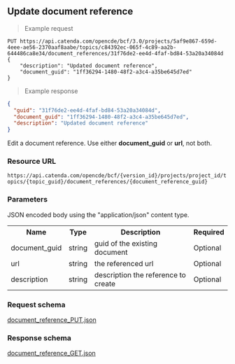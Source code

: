 ## Update document reference

> Example request

```http
PUT https://api.catenda.com/opencde/bcf/3.0/projects/5af9e867-659d-4eee-ae56-2370aaf8aabe/topics/c84392ec-065f-4c89-aa2b-644486ca8e34/document_references/31f76de2-ee4d-4faf-bd84-53a20a34084d
{
    "description": "Updated document reference",
    "document_guid": "1ff36294-1480-48f2-a3c4-a35be645d7ed"
}
```

> Example response

```json
{
  "guid": "31f76de2-ee4d-4faf-bd84-53a20a34084d",
  "document_guid": "1ff36294-1480-48f2-a3c4-a35be645d7ed",
  "description": "Updated document reference"
}
```

Edit a document reference. Use either **document_guid** or **url**, not both.

### Resource URL

`https://api.catenda.com/opencde/bcf/{version_id}/projects/project_id/topics/{topic_guid}/document_references/{document_reference_guid}`

### Parameters

JSON encoded body using the "application/json" content type.

<table class="table">
    <tr><th>Name</th><th>Type</th><th>Description</th><th>Required</th></tr>
    <tr>
        <td>document_guid</td>
        <td>string</td>
        <td>guid of the existing document</td>
        <td>Optional</td>
    </tr>
    <tr>
        <td>url</td>
        <td>string</td>
        <td>the referenced url</td>
        <td>Optional</td>
    </tr>
    <tr>
        <td>description</td>
        <td>string</td>
        <td>description the reference to create</td>
        <td>Optional</td>
    </tr>
</table>

### Request schema

[document_reference_PUT.json](https://github.com/buildingSMART/BCF-API/blob/release_3_0/Schemas_draft-03/Collaboration/DocumentReference/document_reference_PUT.json)

### Response schema

[document_reference_GET.json](https://github.com/buildingSMART/BCF-API/blob/release_3_0/Schemas_draft-03/Collaboration/DocumentReference/document_reference_GET.json)
